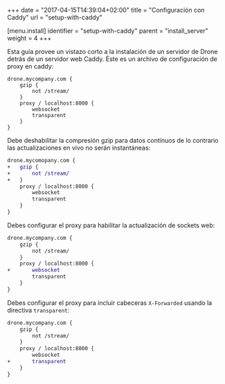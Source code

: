 +++
date = "2017-04-15T14:39:04+02:00"
title = "Configuración con Caddy"
url = "setup-with-caddy"

[menu.install]
  identifier = "setup-with-caddy"
  parent = "install_server"
  weight = 4
+++

Esta guía provee un vistazo corto a la instalación de un servidor de Drone detrás de un servidor web Caddy. Éste es un archivo de configuración de proxy en caddy:

```nohighlight
drone.mycompany.com {
    gzip {
        not /stream/
    }
    proxy / localhost:8000 {
        websocket
        transparent
    }
}
```

Debe deshabilitar la compresión gzip para datos contínuos de lo contrario las actualizaciones en vivo no serán instantáneas:

```diff
drone.mycomopany.com {
+   gzip {
+       not /stream/
+   }
    proxy / localhost:8000 {
        websocket
        transparent
    }
}
```

Debes configurar el proxy para habilitar la actualización de sockets web:

```diff
drone.mycompany.com {
    gzip {
        not /stream/
    }
    proxy / localhost:8000 {
+       websocket
        transparent
    }
}
```

Debes configurar el proxy para incluir cabeceras `X-Forwarded` usando la directiva `transparent`:

```diff
drone.mycompany.com {
    gzip {
        not /stream/
    }
    proxy / localhost:8000 {
        websocket
+       transparent
    }
}
```
